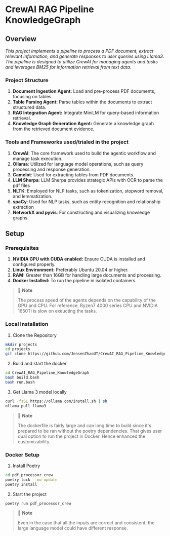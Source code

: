 # CrewAI RAG Pipeline KnowledgeGraph
## Overview
*This project implements a pipeline to process a PDF document, extract relevant information, and generate responses to user queries using Llama3. The pipeline is designed to utilize CrewAI for managing agents and tasks and leverages BM25 for information retrieval from text data.*

### Project Structure
1. **Document Ingestion Agent:** Load and pre-process PDF documents, focusing on tables.
2. **Table Parsing Agent:** Parse tables within the documents to extract structured data.
3. **RAG Integration Agent:** Integrate MiniLM for query-based information retrieval.
4. **Knowledge Graph Generation Agent:** Generate a knowledge graph from the retrieved document evidence.

### Tools and Frameworks used/trialed in the project
1. **CrewAI**: The core framework used to build the agentic workflow and manage task execution.
2. **Ollama**: Utilized for language model operations, such as query processing and response generation.
3. **Camelot**: Used for extracting tables from PDF documents.
4. **LLM Sherpa**: LLM Sherpa provides strategic APIs with OCR to parse the pdf files
5. **NLTK**: Employed for NLP tasks, such as tokenization, stopword removal, and lemmatization.
6. **spaCy**: Used for NLP tasks, such as entity recognition and relationship extraction
7. **NetworkX and pyvis**: For constructing and visualizing knowledge graphs.

## Setup

### Prerequisites
1. **NVIDIA GPU with CUDA enabled:** Ensure CUDA is installed and configured properly.
2. **Linux Environment:** Preferably Ubuntu 20.04 or higher.
3. **RAM:** Greater than 16GB for handling large documents and processing.
4. **Docker Installed:** To run the pipeline in isolated containers.

> :memo: **Note**
>
> The process speed of the agents depends on the capability of the GPU and CPU. For reference, Ryzen7 4000 series CPU and NVIDIA 1650Ti is slow on exeucting the tasks.

### Local Installation

1. Clone the Repository
```bash
mkdir projects
cd projects
git clone https://github.com/JensenZhaoUT/CrewAI_RAG_Pipeline_KnowledgeGraph.git
```

2. Build and start the docker
```bash
cd CrewAI_RAG_Pipeline_KnowledgeGraph
bash build.bash
bash run.bash
```
3. Get Llama 3 model locally
```bash
curl -fsSL https://ollama.com/install.sh | sh
ollama pull llama3
```

> :memo: **Note**
>
> The dockerfile is fairly large and can long time to build since it's prepared to be ran without the poetry dependencies. That gives user dual option to run the project in Docker. Hence enhanced the customizability. 

### Docker Setup
1. Install Poetry
```bash
cd pdf_processor_crew
poetry lock --no-update
poetry install
```

2. Start the project
```bash
poetry run pdf_processor_crew
```

> :memo: **Note**
>
> Even in the case that all the inputs are correct and consistent, the large language model could have different response.

